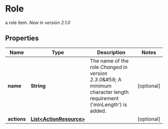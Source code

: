 

# Role

a role item.  *New in version 2.1.0* 

## Properties

Name | Type | Description | Notes
------------ | ------------- | ------------- | -------------
**name** | **String** | The name of the role  *Changed in version 2.3.0*&amp;#58; A minimum character length requirement (&#39;minLength&#39;) is added.  |  [optional]
**actions** | [**List&lt;ActionResource&gt;**](ActionResource.md) |  |  [optional]



